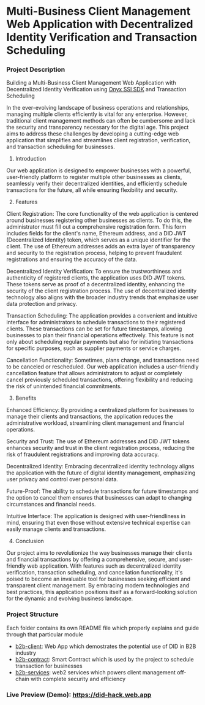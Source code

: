 # Multi-Business Client Management Web Application with Decentralized Identity Verification and Transaction Scheduling

### Project Description

Building a Multi-Business Client Management Web Application with Decentralized Identity Verification using [Onyx SSI SDK](https://github.com/jpmorganchase/onyx-ssi-sdk) and Transaction Scheduling

In the ever-evolving landscape of business operations and relationships, managing multiple clients efficiently is vital for any enterprise. However, traditional client management methods can often be cumbersome and lack the security and transparency necessary for the digital age. This project aims to address these challenges by developing a cutting-edge web application that simplifies and streamlines client registration, verification, and transaction scheduling for businesses.

1. Introduction

Our web application is designed to empower businesses with a powerful, user-friendly platform to register multiple other businesses as clients, seamlessly verify their decentralized identities, and efficiently schedule transactions for the future, all while ensuring flexibility and security.

2. Features

Client Registration: The core functionality of the web application is centered around businesses registering other businesses as clients. To do this, the administrator must fill out a comprehensive registration form. This form includes fields for the client's name, Ethereum address, and a DID JWT (Decentralized Identity) token, which serves as a unique identifier for the client. The use of Ethereum addresses adds an extra layer of transparency and security to the registration process, helping to prevent fraudulent registrations and ensuring the accuracy of the data.

Decentralized Identity Verification: To ensure the trustworthiness and authenticity of registered clients, the application uses DID JWT tokens. These tokens serve as proof of a decentralized identity, enhancing the security of the client registration process. The use of decentralized identity technology also aligns with the broader industry trends that emphasize user data protection and privacy.

Transaction Scheduling: The application provides a convenient and intuitive interface for administrators to schedule transactions to their registered clients. These transactions can be set for future timestamps, allowing businesses to plan their financial operations effectively. This feature is not only about scheduling regular payments but also for initiating transactions for specific purposes, such as supplier payments or service charges.

Cancellation Functionality: Sometimes, plans change, and transactions need to be canceled or rescheduled. Our web application includes a user-friendly cancellation feature that allows administrators to adjust or completely cancel previously scheduled transactions, offering flexibility and reducing the risk of unintended financial commitments.

3. Benefits

Enhanced Efficiency: By providing a centralized platform for businesses to manage their clients and transactions, the application reduces the administrative workload, streamlining client management and financial operations.

Security and Trust: The use of Ethereum addresses and DID JWT tokens enhances security and trust in the client registration process, reducing the risk of fraudulent registrations and improving data accuracy.

Decentralized Identity: Embracing decentralized identity technology aligns the application with the future of digital identity management, emphasizing user privacy and control over personal data.

Future-Proof: The ability to schedule transactions for future timestamps and the option to cancel them ensures that businesses can adapt to changing circumstances and financial needs.

Intuitive Interface: The application is designed with user-friendliness in mind, ensuring that even those without extensive technical expertise can easily manage clients and transactions.

4. Conclusion

Our project aims to revolutionize the way businesses manage their clients and financial transactions by offering a comprehensive, secure, and user-friendly web application. With features such as decentralized identity verification, transaction scheduling, and cancellation functionality, it's poised to become an invaluable tool for businesses seeking efficient and transparent client management. By embracing modern technologies and best practices, this application positions itself as a forward-looking solution for the dynamic and evolving business landscape.

### Project Structure
Each folder contains its own README file which properly explains and guide through that particular module
- [b2b-client](https://github.com/MartianAbhishek/did-hackathon/blob/main/b2b-client/README.md): Web App which demostrates the potential use of DID in B2B industry
- [b2b-contract](https://github.com/MartianAbhishek/did-hackathon/blob/main/b2b-contract/README.md): Smart Contract which is used by the project to schedule transaction for businesses
- [b2b-services](https://github.com/MartianAbhishek/did-hackathon/blob/main/b2b-services/README.md): web2 services which powers client management off-chain with complete security and efficiency

### Live Preview (Demo): https://did-hack.web.app
